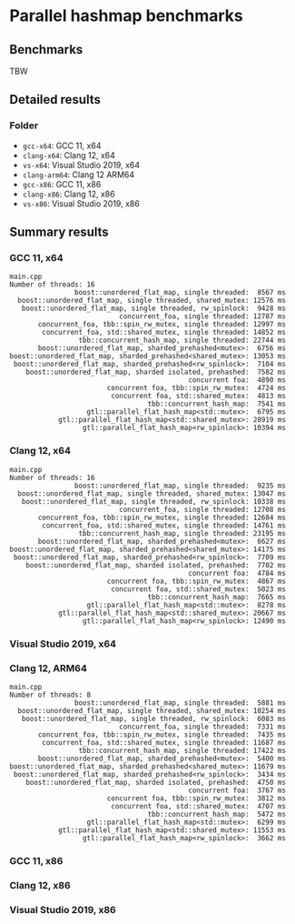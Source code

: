 # Parallel hashmap benchmarks

## Benchmarks

TBW

## Detailed results
### Folder
* `gcc-x64`: GCC 11, x64
* `clang-x64`: Clang 12, x64
* `vs-x64`: Visual Studio 2019, x64
* `clang-arm64`: Clang 12 ARM64
* `gcc-x86`: GCC 11, x86
* `clang-x86`: Clang 12, x86
* `vs-x86`: Visual Studio 2019, x86

## Summary results

### GCC 11, x64
<!--gcc-x64/main.cpp.txt-->
```
main.cpp
Number of threads: 16
                boost::unordered_flat_map, single threaded:  8567 ms
  boost::unordered_flat_map, single threaded, shared_mutex: 12576 ms
   boost::unordered_flat_map, single threaded, rw_spinlock:  9428 ms
                           concurrent_foa, single threaded: 12787 ms
       concurrent_foa, tbb::spin_rw_mutex, single threaded: 12997 ms
        concurrent_foa, std::shared_mutex, single threaded: 14852 ms
                 tbb::concurrent_hash_map, single threaded: 22744 ms
       boost::unordered_flat_map, sharded_prehashed<mutex>:  6756 ms
boost::unordered_flat_map, sharded_prehashed<shared_mutex>: 13053 ms
 boost::unordered_flat_map, sharded_prehashed<rw_spinlock>:  7104 ms
    boost::unordered_flat_map, sharded isolated, prehashed:  7582 ms
                                            concurrent foa:  4890 ms
                        concurrent foa, tbb::spin_rw_mutex:  4724 ms
                         concurrent foa, std::shared_mutex:  4813 ms
                                  tbb::concurrent_hash_map:  7541 ms
                   gtl::parallel_flat_hash_map<std::mutex>:  6795 ms
            gtl::parallel_flat_hash_map<std::shared_mutex>: 28919 ms
                  gtl::parallel_flat_hash_map<rw_spinlock>: 10394 ms
```
<!--gcc-x64/main.cpp.txt-->

### Clang 12, x64
<!--clang-x64/main.cpp.txt-->
```
main.cpp
Number of threads: 16
                boost::unordered_flat_map, single threaded:  9235 ms
  boost::unordered_flat_map, single threaded, shared_mutex: 13047 ms
   boost::unordered_flat_map, single threaded, rw_spinlock: 10338 ms
                           concurrent_foa, single threaded: 12708 ms
       concurrent_foa, tbb::spin_rw_mutex, single threaded: 12684 ms
        concurrent_foa, std::shared_mutex, single threaded: 14761 ms
                 tbb::concurrent_hash_map, single threaded: 23195 ms
       boost::unordered_flat_map, sharded_prehashed<mutex>:  6627 ms
boost::unordered_flat_map, sharded_prehashed<shared_mutex>: 14175 ms
 boost::unordered_flat_map, sharded_prehashed<rw_spinlock>:  7709 ms
    boost::unordered_flat_map, sharded isolated, prehashed:  7702 ms
                                            concurrent foa:  4784 ms
                        concurrent foa, tbb::spin_rw_mutex:  4867 ms
                         concurrent foa, std::shared_mutex:  5023 ms
                                  tbb::concurrent_hash_map:  7665 ms
                   gtl::parallel_flat_hash_map<std::mutex>:  8278 ms
            gtl::parallel_flat_hash_map<std::shared_mutex>: 20667 ms
                  gtl::parallel_flat_hash_map<rw_spinlock>: 12490 ms
```
<!--clang-x64/main.cpp.txt-->

### Visual Studio 2019, x64
<!--vs-x64/main.cpp.txt-->
<!--vs-x64/main.cpp.txt-->

### Clang 12, ARM64
<!--clang-arm64/main.cpp.txt-->
```
main.cpp
Number of threads: 8
                boost::unordered_flat_map, single threaded:  5881 ms
  boost::unordered_flat_map, single threaded, shared_mutex: 10254 ms
   boost::unordered_flat_map, single threaded, rw_spinlock:  6083 ms
                           concurrent_foa, single threaded:  7331 ms
       concurrent_foa, tbb::spin_rw_mutex, single threaded:  7435 ms
        concurrent_foa, std::shared_mutex, single threaded: 11687 ms
                 tbb::concurrent_hash_map, single threaded: 17422 ms
       boost::unordered_flat_map, sharded_prehashed<mutex>:  5400 ms
boost::unordered_flat_map, sharded_prehashed<shared_mutex>: 11679 ms
 boost::unordered_flat_map, sharded_prehashed<rw_spinlock>:  3434 ms
    boost::unordered_flat_map, sharded isolated, prehashed:  4750 ms
                                            concurrent foa:  3767 ms
                        concurrent foa, tbb::spin_rw_mutex:  3812 ms
                         concurrent foa, std::shared_mutex:  4707 ms
                                  tbb::concurrent_hash_map:  5472 ms
                   gtl::parallel_flat_hash_map<std::mutex>:  6299 ms
            gtl::parallel_flat_hash_map<std::shared_mutex>: 11553 ms
                  gtl::parallel_flat_hash_map<rw_spinlock>:  3662 ms
```
<!--clang-arm64/main.cpp.txt-->

### GCC 11, x86
<!--gcc-x86/main.cpp.txt-->
<!--gcc-x86/main.cpp.txt-->

### Clang 12, x86
<!--clang-x86/main.cpp.txt-->
<!--clang-x86/main.cpp.txt-->

### Visual Studio 2019, x86
<!--vs-x86/main.cpp.txt-->
<!--vs-x86/main.cpp.txt-->
